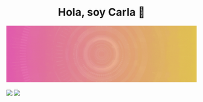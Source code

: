 <div align="center">
  <h1>Hola, soy Carla 👋</h1>
  <img src="https://github.com/carla-rossetti/carla-rossetti/blob/main/banner.gif">
</div><br>

<div>
  <img src="https://img.shields.io/github/githubfollowers/carla-rossetti">
  <img src="https://img.shields.io/youtube/channel/subscribers/UCjQlqSAT9UuGxoyH-y3Se4g">
</div>
